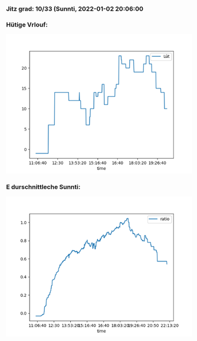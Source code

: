 ### Jitz grad: 10/33 (Sunnti, 2022-01-02 20:06:00

### Hütige Vrlouf:
![Graph](Today.png)

### E durschnittleche Sunnti:
![Graph](Sunnti.png)